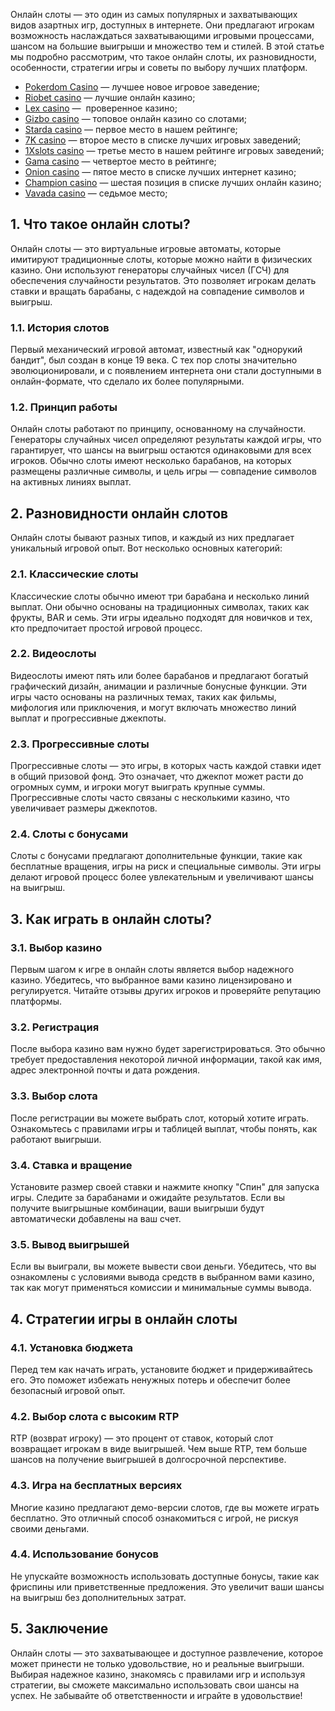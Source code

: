 Онлайн слоты — это один из самых популярных и захватывающих видов азартных игр, доступных в интернете. Они предлагают игрокам возможность наслаждаться захватывающими игровыми процессами, шансом на большие выигрыши и множество тем и стилей. В этой статье мы подробно рассмотрим, что такое онлайн слоты, их разновидности, особенности, стратегии игры и советы по выбору лучших платформ.

* [Pokerdom Casino](https://brandplay.link/FwVc4f) — лучшее новое игровое заведение;
* [Riobet casino](https://brandplay.link/TnjsxFvH) — лучшие онлайн казино;
* [Lex casino](https://brandplay.link/VMqNXPFs) —  проверенное казино;
* [Gizbo casino](https://brandplay.link/rvzLrVLp) — топовое онлайн казино со слотами;
* [Starda casino](https://brandplay.link/HDcDrxLk) — первое место в нашем рейтинге;
* [7K casino](https://brandplay.link/dd46bNgD) — второе место в списке лучших игровых заведений;
* [1Xslots casino](https://brandplay.link/J2ZbqMPZ) — третье место в нашем рейтинге игровых заведений;
* [Gama casino](https://brandplay.link/RD52jZbL) — четвертое место в рейтинге;
* [Onion casino](https://brandplay.link/8LcS6Djb) — пятое место в списке лучших интернет казино;
* [Champion casino](https://temon-gter.cfd/go/9n8?p56190p303844p3509t17502) — шестая позиция в списке лучших онлайн казино;
* [Vavada casino](https://vavadapartner.pro/?promo=75590753-cc8b-4c4a-8d71-99b7a2293439-jud\&target=register) — седьмое место;



## 1. Что такое онлайн слоты?

Онлайн слоты — это виртуальные игровые автоматы, которые имитируют традиционные слоты, которые можно найти в физических казино. Они используют генераторы случайных чисел (ГСЧ) для обеспечения случайности результатов. Это позволяет игрокам делать ставки и вращать барабаны, с надеждой на совпадение символов и выигрыш.

### 1.1. История слотов

Первый механический игровой автомат, известный как "однорукий бандит", был создан в конце 19 века. С тех пор слоты значительно эволюционировали, и с появлением интернета они стали доступными в онлайн-формате, что сделало их более популярными.

### 1.2. Принцип работы

Онлайн слоты работают по принципу, основанному на случайности. Генераторы случайных чисел определяют результаты каждой игры, что гарантирует, что шансы на выигрыш остаются одинаковыми для всех игроков. Обычно слоты имеют несколько барабанов, на которых размещены различные символы, и цель игры — совпадение символов на активных линиях выплат.

## 2. Разновидности онлайн слотов

Онлайн слоты бывают разных типов, и каждый из них предлагает уникальный игровой опыт. Вот несколько основных категорий:

### 2.1. Классические слоты

Классические слоты обычно имеют три барабана и несколько линий выплат. Они обычно основаны на традиционных символах, таких как фрукты, BAR и семь. Эти игры идеально подходят для новичков и тех, кто предпочитает простой игровой процесс.

### 2.2. Видеослоты

Видеослоты имеют пять или более барабанов и предлагают богатый графический дизайн, анимации и различные бонусные функции. Эти игры часто основаны на различных темах, таких как фильмы, мифология или приключения, и могут включать множество линий выплат и прогрессивные джекпоты.

### 2.3. Прогрессивные слоты

Прогрессивные слоты — это игры, в которых часть каждой ставки идет в общий призовой фонд. Это означает, что джекпот может расти до огромных сумм, и игроки могут выиграть крупные суммы. Прогрессивные слоты часто связаны с несколькими казино, что увеличивает размеры джекпотов.

### 2.4. Слоты с бонусами

Слоты с бонусами предлагают дополнительные функции, такие как бесплатные вращения, игры на риск и специальные символы. Эти игры делают игровой процесс более увлекательным и увеличивают шансы на выигрыш.

## 3. Как играть в онлайн слоты?

### 3.1. Выбор казино

Первым шагом к игре в онлайн слоты является выбор надежного казино. Убедитесь, что выбранное вами казино лицензировано и регулируется. Читайте отзывы других игроков и проверяйте репутацию платформы.

### 3.2. Регистрация

После выбора казино вам нужно будет зарегистрироваться. Это обычно требует предоставления некоторой личной информации, такой как имя, адрес электронной почты и дата рождения.

### 3.3. Выбор слота

После регистрации вы можете выбрать слот, который хотите играть. Ознакомьтесь с правилами игры и таблицей выплат, чтобы понять, как работают выигрыши.

### 3.4. Ставка и вращение

Установите размер своей ставки и нажмите кнопку "Спин" для запуска игры. Следите за барабанами и ожидайте результатов. Если вы получите выигрышные комбинации, ваши выигрыши будут автоматически добавлены на ваш счет.

### 3.5. Вывод выигрышей

Если вы выиграли, вы можете вывести свои деньги. Убедитесь, что вы ознакомлены с условиями вывода средств в выбранном вами казино, так как могут применяться комиссии и минимальные суммы вывода.

## 4. Стратегии игры в онлайн слоты

### 4.1. Установка бюджета

Перед тем как начать играть, установите бюджет и придерживайтесь его. Это поможет избежать ненужных потерь и обеспечит более безопасный игровой опыт.

### 4.2. Выбор слота с высоким RTP

RTP (возврат игроку) — это процент от ставок, который слот возвращает игрокам в виде выигрышей. Чем выше RTP, тем больше шансов на получение выигрышей в долгосрочной перспективе.

### 4.3. Игра на бесплатных версиях

Многие казино предлагают демо-версии слотов, где вы можете играть бесплатно. Это отличный способ ознакомиться с игрой, не рискуя своими деньгами.

### 4.4. Использование бонусов

Не упускайте возможность использовать доступные бонусы, такие как фриспины или приветственные предложения. Это увеличит ваши шансы на выигрыш без дополнительных затрат.

## 5. Заключение

Онлайн слоты — это захватывающее и доступное развлечение, которое может принести не только удовольствие, но и реальные выигрыши. Выбирая надежное казино, знакомясь с правилами игр и используя стратегии, вы сможете максимально использовать свои шансы на успех. Не забывайте об ответственности и играйте в удовольствие!
